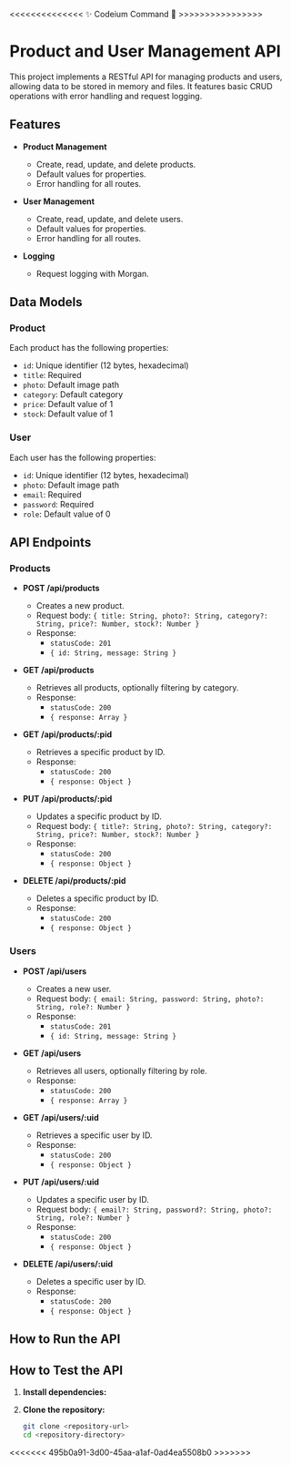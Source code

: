 <<<<<<<<<<<<<<  ✨ Codeium Command 🌟  >>>>>>>>>>>>>>>>
# Product and User Management API

This project implements a RESTful API for managing products and users, allowing data to be stored in memory and files. It features basic CRUD operations with error handling and request logging.

## Features

- **Product Management**
  - Create, read, update, and delete products.
  - Default values for properties.
  - Error handling for all routes.

- **User Management**
  - Create, read, update, and delete users.
  - Default values for properties.
  - Error handling for all routes.

- **Logging**
  - Request logging with Morgan.

## Data Models

### Product
Each product has the following properties:
- `id`: Unique identifier (12 bytes, hexadecimal)
- `title`: Required
- `photo`: Default image path
- `category`: Default category
- `price`: Default value of 1
- `stock`: Default value of 1

### User
Each user has the following properties:
- `id`: Unique identifier (12 bytes, hexadecimal)
- `photo`: Default image path
- `email`: Required
- `password`: Required
- `role`: Default value of 0

## API Endpoints

### Products

- **POST /api/products**
  - Creates a new product.
  - Request body: `{ title: String, photo?: String, category?: String, price?: Number, stock?: Number }`
  - Response:
    - `statusCode: 201`
    - `{ id: String, message: String }`
  
- **GET /api/products**
  - Retrieves all products, optionally filtering by category.
  - Response:
    - `statusCode: 200`
    - `{ response: Array }`
  
- **GET /api/products/:pid**
  - Retrieves a specific product by ID.
  - Response:
    - `statusCode: 200`
    - `{ response: Object }`
  
- **PUT /api/products/:pid**
  - Updates a specific product by ID.
  - Request body: `{ title?: String, photo?: String, category?: String, price?: Number, stock?: Number }`
  - Response:
    - `statusCode: 200`
    - `{ response: Object }`
  
- **DELETE /api/products/:pid**
  - Deletes a specific product by ID.
  - Response:
    - `statusCode: 200`
    - `{ response: Object }`

### Users

- **POST /api/users**
  - Creates a new user.
  - Request body: `{ email: String, password: String, photo?: String, role?: Number }`
  - Response:
    - `statusCode: 201`
    - `{ id: String, message: String }`
  
- **GET /api/users**
  - Retrieves all users, optionally filtering by role.
  - Response:
    - `statusCode: 200`
    - `{ response: Array }`
  
- **GET /api/users/:uid**
  - Retrieves a specific user by ID.
  - Response:
    - `statusCode: 200`
    - `{ response: Object }`
  
- **PUT /api/users/:uid**
  - Updates a specific user by ID.
  - Request body: `{ email?: String, password?: String, photo?: String, role?: Number }`
  - Response:
    - `statusCode: 200`
    - `{ response: Object }`
  
- **DELETE /api/users/:uid**
  - Deletes a specific user by ID.
  - Response:
    - `statusCode: 200`
    - `{ response: Object }`

## How to Run the API
## How to Test the API

1. **Install dependencies:**
   
1. **Clone the repository:**
   ```bash
   git clone <repository-url>
   cd <repository-directory>
<<<<<<<  495b0a91-3d00-45aa-a1af-0ad4ea5508b0  >>>>>>>





